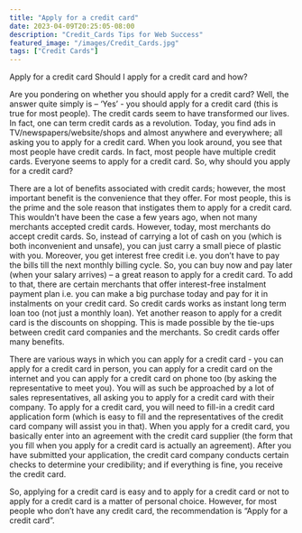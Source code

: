 ```yaml
---
title: "Apply for a credit card"
date: 2023-04-09T20:25:05-08:00
description: "Credit_Cards Tips for Web Success"
featured_image: "/images/Credit_Cards.jpg"
tags: ["Credit Cards"]
---
```


Apply for a credit card
Should I apply for a credit card and how?

Are you pondering on whether you should apply for a credit card? Well, the answer quite simply is – ‘Yes’ - you should apply for a credit card (this is true for most people).  The credit cards seem to have transformed our lives. In fact, one can term credit cards as a revolution. Today, you find ads in TV/newspapers/website/shops and almost anywhere and everywhere; all asking you to apply for a credit card. When you look around, you see that most people have credit cards. In fact, most people have multiple credit cards. Everyone seems to apply for a credit card. So, why should you apply for a credit card?

There are a lot of benefits associated with credit cards; however, the most important benefit is the convenience that they offer. For most people, this is the prime and the sole reason that instigates them to apply for a credit card. This wouldn’t have been the case a few years ago, when not many merchants accepted credit cards. However, today, most merchants do accept credit cards. So, instead of carrying a lot of cash on you (which is both inconvenient and unsafe), you can just carry a small piece of plastic with you. Moreover, you get interest free credit i.e. you don’t have to pay the bills till the next monthly billing cycle. So, you can buy now and pay later (when your salary arrives) – a great reason to apply for a credit card. To add to that, there are certain merchants that offer interest-free instalment payment plan i.e. you can make a big purchase today and pay for it in instalments on your credit card. So credit cards works as instant long term loan too (not just a monthly loan). Yet another reason to apply for a credit card is the discounts on shopping. This is made possible by the tie-ups between credit card companies and the merchants. So credit cards offer many benefits.

There are various ways in which you can apply for a credit card - you can apply for a credit card in person, you can apply for a credit card on the internet and you can apply for a credit card on phone too (by asking the representative to meet you). You will as such be approached by a lot of sales representatives, all asking you to apply for a credit card with their company.  To apply for a credit card, you will need to fill-in a credit card application form (which is easy to fill and the representatives of the credit card company will assist you in that).  When you apply for a credit card, you basically enter into an agreement with the credit card supplier (the form that you fill when you apply for a credit card is actually an agreement). After you have submitted your application, the credit card company conducts certain checks to determine your credibility; and if everything is fine, you receive the credit card.

So, applying for a credit card is easy and to apply for a credit card or not to apply for a credit card is a matter of personal choice. However, for most people who don’t have any credit card, the recommendation is “Apply for a credit card”.


